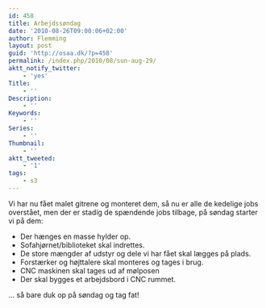 ```yaml
---
id: 458
title: Arbejdssøndag
date: '2010-08-26T09:00:06+02:00'
author: Flemming
layout: post
guid: 'http://osaa.dk/?p=458'
permalink: /index.php/2010/08/sun-aug-29/
aktt_notify_twitter:
    - 'yes'
Title:
    - ''
Description:
    - ''
Keywords:
    - ''
Series:
    - ''
Thumbnail:
    - ''
aktt_tweeted:
    - '1'
tags:
    - s3
---
```


Vi har nu fået malet gitrene og monteret dem, så nu er alle de kedelige jobs overstået, men der er stadig de spændende jobs tilbage, på søndag starter vi på dem:

- Der hænges en masse hylder op.
- Sofahjørnet/biblioteket skal indrettes.
- De store mængder af udstyr og dele vi har fået skal lægges på plads.
- Forstærker og højttalere skal monteres og tages i brug.
- CNC maskinen skal tages ud af mølposen
- Der skal bygges et arbejdsbord i CNC rummet.

… så bare duk op på søndag og tag fat!